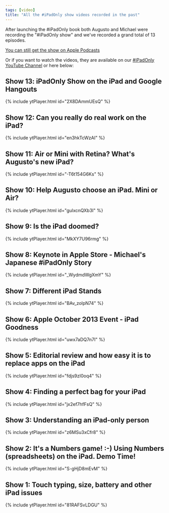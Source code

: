 ```yaml
---
tags: [video]
title: "All the #iPadOnly show videos recorded in the past"
---
```


After launching the #iPadOnly book both Augusto and Michael were recording the "#iPadOnly show" and we've recorded a grand total of 13 episodes.

[You can still get the show on Apple Podcasts](https://podcasts.apple.com/us/podcast/ipadonly-audio-show-augusto-pinaud-michael-sliwinski/id695163468)

Or if you want to watch the videos, they are available on our [#iPadOnly YouTube Channel](https://www.youtube.com/iPadOnlyBook) or here below:

<!--More-->

## Show 13: iPadOnly Show on the iPad and Google Hangouts

{% include ytPlayer.html id="2X8DAmmUEsQ" %}

## Show 12: Can you really do real work on the iPad?

{% include ytPlayer.html id="en3hkTcWzAI" %}

## Show 11: Air or Mini with Retina? What's Augusto's new iPad?

{% include ytPlayer.html id="-T6t154G6Ks" %}

## Show 10: Help Augusto choose an iPad. Mini or Air?

{% include ytPlayer.html id="gulxcnQXb3I" %}

## Show 9: Is the iPad doomed?

{% include ytPlayer.html id="MkXY7U96rmg" %}

## Show 8: Keynote in Apple Store - Michael's Japanese #iPadOnly Story

{% include ytPlayer.html id="_WydmdWgXmY" %}

## Show 7: Different iPad Stands

{% include ytPlayer.html id="BAv_zolpN74" %}

## Show 6: Apple October 2013 Event - iPad Goodness

{% include ytPlayer.html id="uwx7aDQ7n7I" %}

## Show 5: Editorial review and how easy it is to replace apps on the iPad

{% include ytPlayer.html id="fdjs9zI0oq4" %}

## Show 4: Finding a perfect bag for your iPad

{% include ytPlayer.html id="jx2ef7hfFsQ" %}

## Show 3: Understanding an iPad-only person

{% include ytPlayer.html id="z6MSu3xCfr8" %}

## Show 2: It's a Numbers game! :-) Using Numbers (spreadsheets) on the iPad. Demo Time!

{% include ytPlayer.html id="S-gHjD8mEvM" %}

## Show 1: Touch typing, size, battery and other iPad issues

{% include ytPlayer.html id="81RAFSvLDGU" %}
